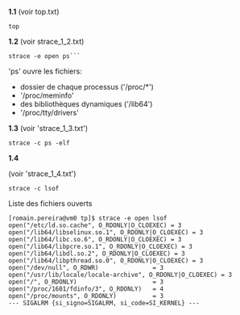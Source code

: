 **1.1** (voir top.txt)
 ```
top
```

**1.2** (voir strace_1_2.txt)
 ```
strace -e open ps```
```
'ps' ouvre les fichiers:
   - dossier de chaque processus ('/proc/*')
   - '/proc/meminfo'
   - des bibliothèques dynamiques ('/lib64')
   - '/proc/tty/drivers'

**1.3** (voir 'strace_1_3.txt')
```
strace -c ps -elf
```
**1.4**

(voir 'strace_1_4.txt')
```
strace -c lsof
```

Liste des fichiers ouverts
```
[romain.pereira@vm0 tp]$ strace -e open lsof
open("/etc/ld.so.cache", O_RDONLY|O_CLOEXEC) = 3
open("/lib64/libselinux.so.1", O_RDONLY|O_CLOEXEC) = 3
open("/lib64/libc.so.6", O_RDONLY|O_CLOEXEC) = 3
open("/lib64/libpcre.so.1", O_RDONLY|O_CLOEXEC) = 3
open("/lib64/libdl.so.2", O_RDONLY|O_CLOEXEC) = 3
open("/lib64/libpthread.so.0", O_RDONLY|O_CLOEXEC) = 3
open("/dev/null", O_RDWR)               = 3
open("/usr/lib/locale/locale-archive", O_RDONLY|O_CLOEXEC) = 3
open("/", O_RDONLY)                     = 3
open("/proc/1601/fdinfo/3", O_RDONLY)   = 4
open("/proc/mounts", O_RDONLY)          = 3
--- SIGALRM {si_signo=SIGALRM, si_code=SI_KERNEL} ---
```
